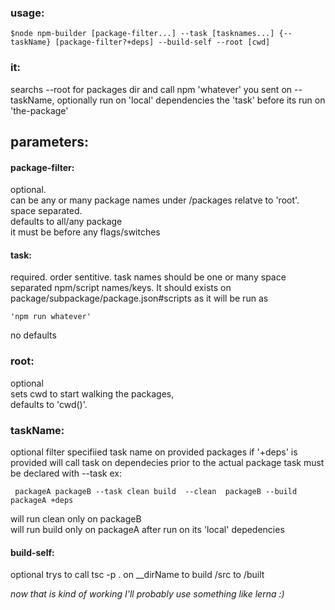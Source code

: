 ### usage:  

    $node npm-builder [package-filter...] --task [tasknames...] {--taskName} [package-filter?+deps] --build-self --root [cwd] 


### it:
searchs --root for packages dir and call npm 'whatever' you sent on --taskName, optionally run on 'local' dependencies the 'task' before its run on 'the-package'

## parameters:

#### package-filter:
optional.  
can be any or many package names under /packages relatve to 'root'.  
space separated.  
defaults to  all/any package  
it must be before any flags/switches  

#### task: 
required.
order sentitive.
task names should be one or many space separated npm/script names/keys.
It should exists on package/subpackage/package.json#scripts as it will be run as 

    'npm run whatever'

no defaults

### root:
optional  
sets cwd to start walking the packages,  
defaults to 'cwd()'.

### taskName: 
optional 
filter specifiied task name on provided packages
if '+deps' is provided will call task on dependecies prior to the actual package
task must be declared with --task
ex:
    
     packageA packageB --task clean build  --clean  packageB --build packageA +deps

will run clean only on packageB  
will run build only on packageA after run on its 'local' depedencies

#### build-self:
optional 
trys to call tsc -p . on __dirName to build /src to /built



*now that is kind of working I'll probably use something like lerna :)*





